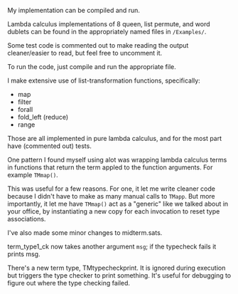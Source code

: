 My implementation can be compiled and run.

Lambda calculus implementations of 8 queen, list permute, and word dublets 
can be found in the appropriately named files in `/Examples/`.

Some test code is commented out to make reading the output cleaner/easier to read,
but feel free to uncomment it.

To run the code, just compile and run the appropriate file.

I make extensive use of list-transformation functions, specifically:
- map
- filter
- forall
- fold_left (reduce)
- range

Those are all implemented in pure lambda calculus, and for the most part have (commented out)
tests.

One pattern I found myself using alot was wrapping lambda calculus terms in functions that 
return the term appled to the function arguments. For example `TMmap()`.

This was useful for a few reasons. For one, it let me write cleaner code because I didn't have
to make as many manual calls to `TMapp`. But more importantly, it let me have `TMmap()` act as
a "generic" like we talked about in your office, by instantiating a new copy for each invocation
to reset type associations.

I've also made some minor changes to midterm.sats.

term_type1_ck now takes another argument `msg`; if the typecheck fails it prints msg.

There's a new term type, TMtypecheckprint. It is ignored during execution but triggers
the type checker to print something. It's useful for debugging to figure out where the 
type checking failed.